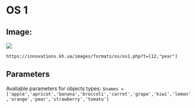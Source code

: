 # OS 1

## Image:  
<a href = 'https://innovations.kh.ua/images/formats/os/os1.php?t=[12,%22pear%22]'>
<img src = 'https://innovations.kh.ua/images/formats/os/os1.php?t=[12,%22pear%22]'></a>

```https://innovations.kh.ua/images/formats/os/os1.php?t=[12,"pear"]```
## Parameters
Avaliable parameters for objects types:
```$names = ['apple','apricot','banana','broccoli','carrot','grape','kiwi','lemon','orange','pear','strawberry','tomato']```
